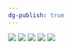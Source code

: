 ```yaml
---
dg-publish: true
---
```

![](https://i.imgur.com/G27z6Va.jpeg)
![](https://i.imgur.com/NQuyvFP.jpeg)
![](https://i.imgur.com/2FtXYiu.jpeg)
![](https://i.imgur.com/BWVxkl2.jpeg)
![](https://i.imgur.com/g7xTrm6.jpeg)